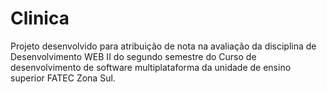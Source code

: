# Clinica
Projeto desenvolvido para atribuição de nota na avaliação da disciplina de Desenvolvimento WEB II do segundo semestre do Curso de desenvolvimento de software multiplataforma da unidade de ensino superior FATEC Zona Sul.
